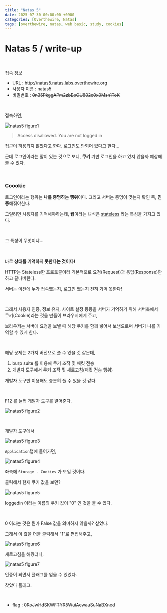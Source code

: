 ```yaml
---
title: "Natas 5"
date: 2025-07-30 00:00:00 +0900
categories: [Overthewire, Natas]
tags: [overthewire, natas, web basic, study, cookies]
---
```


# Natas 5 / write-up

<br>

접속 정보 
- URL : http://natas5.natas.labs.overthewire.org
- 사용자 이름 : natas5
- 비밀번호 : ~~0n35PkggAPm2zbEpOU802c0x0Msn1ToK~~

<br>

접속하면,

![natas5 figure1](/assets/img/natas/2025-07-31-05-39-36.png)

> Access disallowed. You are not logged in

접근이 허용되지 않았다고 한다. 로그인도 안되어 있다고 한다...

근데 로그인이라는 말이 있는 것으로 보니, **쿠키** 기반 로그인을 하고 있지 않을까 예상해볼 수 있다.

<br>

### Coookie

로그인이라는 행위는 **나를 증명하는 행위**이다.
그리고 서버는 증명이 맞는지 확인 즉, **인증**해줘야한다.

그럴려면 사용자를 기억해야하는데, **웹**이라는 녀석은 <U>stateless</U> 라는 특성을 가지고 있다.

<br>

그 특성이 무엇이냐...  

<br>

바로 **상태를 기억하지 못한다는 것이다!**

HTTP는 Stateless한 프로토콜이라 기본적으로 요청(Request)과 응답(Response)만 하고 끝나버린다.

서버는 이전에 누가 접속했는지, 로그인 했는지 전혀 기억 못한다!

<br>

그래서 사용자 인증, 정보 유지, 사이트 설정 등등을 서버가 기억하기 위해 서버측에서 쿠키(Cookie)라는 것을 만들어 브라우저에게 주고,

브라우저는 서버에 요청을 보낼 때 해당 쿠키를 함께 넣어서 보냄으로써 서버가 나를 기억할 수 있게 한다.

<br>

해당 문제는 2가지 버전으로 풀 수 있을 것 같은데,

1. burp suite 를 이용해 쿠키 조작 및 패킷 전송
2. 개발자 도구에서 쿠키 조작 및 새로고침(패킷 전송 행위)

개발자 도구만 이용해도 충분히 풀 수 있을 것 같다.

<br>

F12 를 눌러 개발자 도구를 열어준다.

![natas5 figure2](/assets/img/natas/2025-07-31-06-00-06.png)

<br>

개발자 도구에서 

![natas5 figure3](/assets/img/natas/2025-07-31-06-01-11.png)

`Application`탭에 들어가면,

![natas5 figure4](/assets/img/natas/2025-07-31-06-02-01.png)

좌측에 `Storage - Cookies` 가 보일 것이다.

클릭해서 현재 쿠키 값을 보면?

![natas5 figure5](/assets/img/natas/2025-07-31-06-03-59.png)

loggedin 이라는 이름의 쿠키 값이 "0" 인 것을 볼 수 있다.

<br>

0 이라는 것은 뭔가 False 값을 의미하지 않을까? 싶었다.

그래서 이 값을 더블 클릭해서 "1"로 편집해주고,

![natas5 figure6](/assets/img/natas/2025-07-31-06-06-31.png)

새로고침을 해줬더니,

![natas5 figure7](/assets/img/natas/2025-07-31-06-07-13.png)

인증이 되면서 플래그를 얻을 수 있었다.


찾았다 플래그.

<br>

- flag : ~~0RoJwHdSKWFTYR5WuiAewauSuNaBXned~~